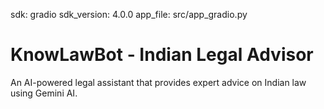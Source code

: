 sdk: gradio
sdk_version: 4.0.0
app_file: src/app_gradio.py

# KnowLawBot - Indian Legal Advisor
An AI-powered legal assistant that provides expert advice on Indian law using Gemini AI.